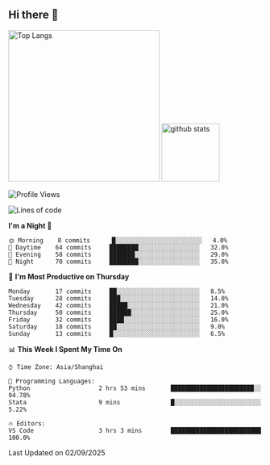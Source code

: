## Hi there 👋
<p align="left"> 
  <img alt="Top Langs" height="300px" src="https://github-readme-stats.vercel.app/api/top-langs/?username=Sierraki&layout=compact&show_icons=true&theme=onedark" />
  <a href="https://github.com/Sierraki/LC_Solve">
   <img alt="github stats"height="115px"  src="https://github-readme-stats.vercel.app/api/pin/?username=Sierraki&repo=LC_Solve&theme=onedark&show_icons=true" />
  </a>


<!--START_SECTION:waka-->
![Profile Views](http://img.shields.io/badge/Profile%20Views-0-blue)

![Lines of code](https://img.shields.io/badge/From%20Hello%20World%20I%27ve%20Written-10470%20lines%20of%20code-blue)

**I'm a Night 🦉** 

```text
🌞 Morning    8 commits      █░░░░░░░░░░░░░░░░░░░░░░░░   4.0% 
🌆 Daytime    64 commits     ████████░░░░░░░░░░░░░░░░░   32.0% 
🌃 Evening    58 commits     ███████░░░░░░░░░░░░░░░░░░   29.0% 
🌙 Night      70 commits     ████████░░░░░░░░░░░░░░░░░   35.0%

```
📅 **I'm Most Productive on Thursday** 

```text
Monday       17 commits     ██░░░░░░░░░░░░░░░░░░░░░░░   8.5% 
Tuesday      28 commits     ███░░░░░░░░░░░░░░░░░░░░░░   14.0% 
Wednesday    42 commits     █████░░░░░░░░░░░░░░░░░░░░   21.0% 
Thursday     50 commits     ██████░░░░░░░░░░░░░░░░░░░   25.0% 
Friday       32 commits     ████░░░░░░░░░░░░░░░░░░░░░   16.0% 
Saturday     18 commits     ██░░░░░░░░░░░░░░░░░░░░░░░   9.0% 
Sunday       13 commits     █░░░░░░░░░░░░░░░░░░░░░░░░   6.5%

```


📊 **This Week I Spent My Time On** 

```text
⌚︎ Time Zone: Asia/Shanghai

💬 Programming Languages: 
Python                   2 hrs 53 mins       ███████████████████████░░   94.78% 
Stata                    9 mins              █░░░░░░░░░░░░░░░░░░░░░░░░   5.22%

🔥 Editors: 
VS Code                  3 hrs 3 mins        █████████████████████████   100.0%

```


 Last Updated on 02/09/2025
<!--END_SECTION:waka-->
